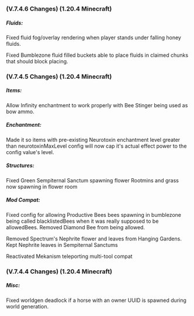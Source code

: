 ### **(V.7.4.6 Changes) (1.20.4 Minecraft)**

##### Fluids:
Fixed fluid fog/overlay rendering when player stands under falling honey fluids.

Fixed Bumblezone fluid filled buckets able to place fluids in claimed chunks that should block placing.


### **(V.7.4.5 Changes) (1.20.4 Minecraft)**

##### Items:
Allow Infinity enchantment to work properly with Bee Stinger being used as bow ammo.

##### Enchantment:
Made it so items with pre-existing Neurotoxin enchantment level greater than neurotoxinMaxLevel config 
 will now cap it's actual effect power to the config value's level.

##### Structures:
Fixed Green Sempiternal Sanctum spawning flower Rootmins and grass now spawning in flower room

##### Mod Compat:
Fixed config for allowing Productive Bees bees spawning in bumblezone being called blacklistedBees when it was really supposed to be allowedBees.
 Removed Diamond Bee from being allowed.

Removed Spectrum's Nephrite flower and leaves from Hanging Gardens. Kept Nephrite leaves in Sempiternal Sanctums

Reactivated Mekanism teleporting multi-tool compat


### **(V.7.4.4 Changes) (1.20.4 Minecraft)**

##### Misc:
Fixed worldgen deadlock if a horse with an owner UUID is spawned during world generation.
